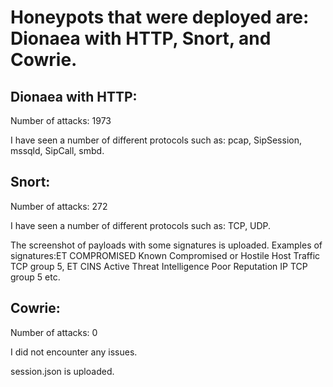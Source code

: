 # Honeypots that were deployed are: Dionaea with HTTP, Snort, and Cowrie. 

## Dionaea with HTTP:

Number of attacks: 1973

I have seen a number of different protocols such as: pcap, SipSession, mssqld, SipCall, smbd.  

## Snort: 

Number of attacks: 272

I have seen a number of different protocols such as: TCP, UDP.

The screenshot of payloads with some signatures is uploaded. Examples of signatures:ET COMPROMISED Known Compromised or Hostile Host Traffic TCP group 5, ET CINS Active Threat Intelligence Poor Reputation IP TCP group 5 etc. 

## Cowrie:

Number of attacks: 0




I did not encounter any issues.

session.json is uploaded.
